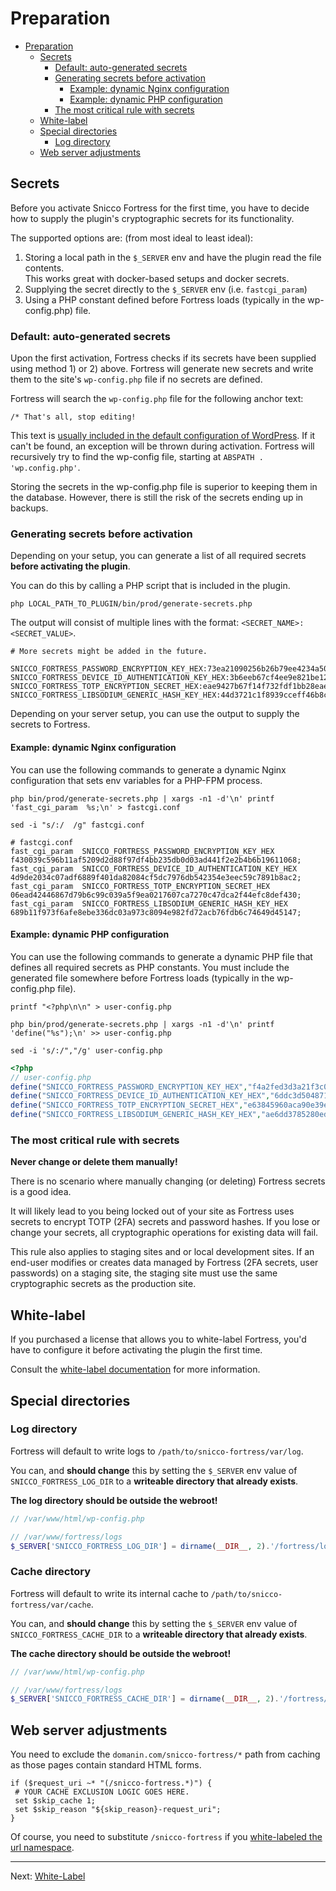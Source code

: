 # Preparation

<!-- TOC -->
* [Preparation](#preparation)
  * [Secrets](#secrets)
    * [Default: auto-generated secrets](#default--auto-generated-secrets)
    * [Generating secrets before activation](#generating-secrets-before-activation)
      * [Example: dynamic Nginx configuration](#example-dynamic-nginx-configuration)
      * [Example: dynamic PHP configuration](#example-dynamic-php-configuration)
    * [The most critical rule with secrets](#the-most-critical-rule-with-secrets)
  * [White-label](#white-label)
  * [Special directories](#special-directories)
    * [Log directory](#log-directory)
  * [Web server adjustments](#web-server-adjustments)
<!-- TOC -->

## Secrets

Before you activate Snicco Fortress for the first time, you have to decide how to supply the plugin's cryptographic secrets for its functionality.

The supported options are: (from most ideal to least ideal):

1. Storing a local path in the `$_SERVER` env and have the plugin read the file contents.
   <br>This works great with docker-based setups and docker secrets.
2. Supplying the secret directly to the `$_SERVER` env (i.e. `fastcgi_param`)
3. Using a PHP constant defined before Fortress loads (typically in the wp-config.php) file.

### Default: auto-generated secrets

Upon the first activation, Fortress checks if its secrets have been supplied using method 1) or 2) above.
Fortress will generate new secrets and write them to the site's
`wp-config.php` file if no secrets are defined.

Fortress will search the `wp-config.php` file for the following anchor text:

`/* That's all, stop editing!`

This text is [usually included in the default configuration of WordPress](https://github.com/WordPress/WordPress/blob/master/wp-config-sample.php#L88). If it can't be found, an exception will be thrown during activation.
Fortress will recursively try to find the wp-config file, starting at `ABSPATH . 'wp.config.php'`.

Storing the secrets in the wp-config.php file is superior to keeping them in the database.
However, there is still the risk of the secrets ending up in backups.

### Generating secrets before activation

Depending on your setup, you can generate a list of all required secrets
**before activating the plugin**.

You can do this by calling a PHP script that is included in the plugin.

```shell
php LOCAL_PATH_TO_PLUGIN/bin/prod/generate-secrets.php
```

The output will consist of multiple lines with the format: `<SECRET_NAME>:<SECRET_VALUE>`.

```shell
# More secrets might be added in the future.

SNICCO_FORTRESS_PASSWORD_ENCRYPTION_KEY_HEX:73ea21090256b26b79ee4234a5041cb3c961341059a844227ea1b3fe19be1455
SNICCO_FORTRESS_DEVICE_ID_AUTHENTICATION_KEY_HEX:3b6eeb67cf4ee9e821be12483e8bf6a675c065986ef4316f25905705aca80598
SNICCO_FORTRESS_TOTP_ENCRYPTION_SECRET_HEX:eae9427b67f14f732fdf1bb28eae8be08769afd2dc66c054184780e8074d3d78
SNICCO_FORTRESS_LIBSODIUM_GENERIC_HASH_KEY_HEX:44d3721c1f8939cceff46b8cdbafa80f3c59bf9100ed52d7ade9a4e83f013d1b
```

Depending on your server setup, you can use the output to supply the secrets to Fortress.

#### Example: dynamic Nginx configuration

You can use the following commands to generate a dynamic Nginx configuration that sets env variables for a PHP-FPM process.

```shell
php bin/prod/generate-secrets.php | xargs -n1 -d'\n' printf 'fast_cgi_param  %s;\n' > fastcgi.conf
 
sed -i "s/:/  /g" fastcgi.conf
```

```nginx
# fastcgi.conf
fast_cgi_param  SNICCO_FORTRESS_PASSWORD_ENCRYPTION_KEY_HEX  f430039c596b11af5209d2d88f97df4bb235db0d03ad441f2e2b4b6b19611068;
fast_cgi_param  SNICCO_FORTRESS_DEVICE_ID_AUTHENTICATION_KEY_HEX  4d9de2034c07adf6889f401da82084cf5dc7976db542354e3eec59c7891b8ac2;
fast_cgi_param  SNICCO_FORTRESS_TOTP_ENCRYPTION_SECRET_HEX  06ead42446867d79b6c99c039a5f9ea0217607ca7270c47dca2f44efc8def430;
fast_cgi_param  SNICCO_FORTRESS_LIBSODIUM_GENERIC_HASH_KEY_HEX  689b11f973f6afe8ebe336dc03a973c8094e982fd72acb76fdb6c74649d45147;
```

#### Example: dynamic PHP configuration

You can use the following commands to generate a dynamic PHP file that defines all required secrets as PHP constants.
You must include the generated file somewhere before Fortress loads (typically in the wp-config.php file).

```shell
printf "<?php\n\n" > user-config.php

php bin/prod/generate-secrets.php | xargs -n1 -d'\n' printf 'define("%s");\n' >> user-config.php

sed -i 's/:/","/g' user-config.php
```

```php
<?php
// user-config.php
define("SNICCO_FORTRESS_PASSWORD_ENCRYPTION_KEY_HEX","f4a2fed3d3a21f3c0e1b3ee01fcfd64392b91aba8ef256b9bf8f335135540279");
define("SNICCO_FORTRESS_DEVICE_ID_AUTHENTICATION_KEY_HEX","6ddc3d504871dbea36ab21be337059c15f4fe48debf7b2e0d016c4042e8c5e39");
define("SNICCO_FORTRESS_TOTP_ENCRYPTION_SECRET_HEX","e63845960aca90e39e93dc96d49151ec6941c1092ce61c0a5acb5309c758be59");
define("SNICCO_FORTRESS_LIBSODIUM_GENERIC_HASH_KEY_HEX","ae6dd3785280ed0e0530bd992cc21ea95c288441ade62bc0b79fe2e4b12dc691");
```

### The most critical rule with secrets

**Never change or delete them manually!**

There is no scenario where manually changing (or deleting) Fortress secrets is a good idea.

It will likely lead to you being locked out of your site as Fortress uses secrets to encrypt TOTP (2FA) secrets and password hashes.
If you lose or change your secrets, all cryptographic operations for existing data will fail.

This rule also applies to staging sites and or local development sites.
If an end-user modifies or creates data managed by Fortress (2FA secrets, user passwords) on a staging site, the staging site must use the same cryptographic secrets as the production site.

## White-label

If you purchased a license that allows you to white-label Fortress, you'd have to configure it before activating the plugin the first time.

Consult the [white-label documentation](03_white_label.md) for more information.

## Special directories

### Log directory

Fortress will default to write logs to `/path/to/snicco-fortress/var/log`.

You can, and **should change** this by setting the `$_SERVER` env value of `SNICCO_FORTRESS_LOG_DIR` to a **writeable directory that already exists**.

**The log directory should be outside the webroot!**

```php
// /var/www/html/wp-config.php

// /var/www/fortress/logs
$_SERVER['SNICCO_FORTRESS_LOG_DIR'] = dirname(__DIR__, 2).'/fortress/logs';
```

### Cache directory

Fortress will default to write its internal cache to `/path/to/snicco-fortress/var/cache`.

You can, and **should change** this by setting the `$_SERVER` env value of `SNICCO_FORTRESS_CACHE_DIR` to a **writeable directory that already exists**.

**The cache directory should be outside the webroot!**

```php
// /var/www/html/wp-config.php

// /var/www/fortress/logs
$_SERVER['SNICCO_FORTRESS_CACHE_DIR'] = dirname(__DIR__, 2).'/fortress/cache';
```

## Web server adjustments

You need to exclude the `domanin.com/snicco-fortress/*` path from caching as those pages contain standard HTML forms.
```nginx
if ($request_uri ~* "(/snicco-fortress.*)") {
 # YOUR CACHE EXCLUSION LOGIC GOES HERE.
 set $skip_cache 1;
 set $skip_reason "${skip_reason}-request_uri";
}
```

Of course, you need to substitute `/snicco-fortress` if you [white-labeled the url namespace](03_white_label.md#sniccofortresswhitelabelslug).

---

Next: [White-Label](03_white_label.md)
